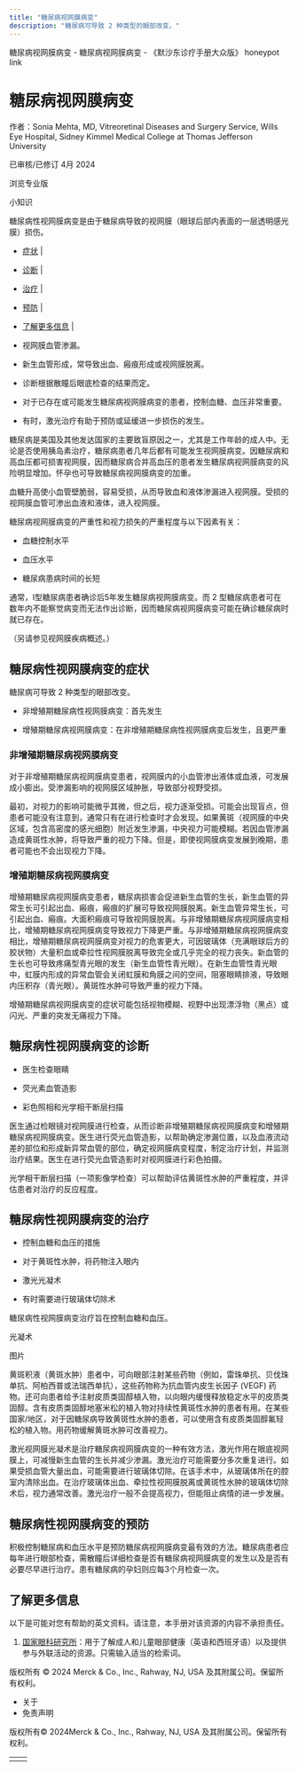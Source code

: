 ```yaml
---
title: "糖尿病视网膜病变"
description: "糖尿病可导致 2 种类型的眼部改变。"
---
```


﻿糖尿病视网膜病变 \- 糖尿病视网膜病变 \- 《默沙东诊疗手册大众版》 honeypot link

# 糖尿病视网膜病变

作者：Sonia Mehta, MD, Vitreoretinal Diseases and Surgery Service, Wills Eye
Hospital, Sidney Kimmel Medical College at Thomas Jefferson University

已审核/已修订 4月 2024

浏览专业版

小知识

糖尿病性视网膜病变是由于糖尿病导致的视网膜（眼球后部内表面的一层透明感光膜）损伤。

- [症状](#症状_v799615_zh) \|
- [诊断](#诊断_v799620_zh) \|
- [治疗](#治疗_v799627_zh) \|
- [预防](#预防_v799624_zh) \|
- [了解更多信息](#了解更多信息_v64012358_zh) \|

- 视网膜血管渗漏。

- 新生血管形成，常导致出血、瘢痕形成或视网膜脱离。

- 诊断根据散瞳后眼底检查的结果而定。

- 对于已存在或可能发生糖尿病视网膜病变的患者，控制血糖、血压非常重要。

- 有时，激光治疗有助于预防或延缓进一步损伤的发生。


糖尿病是美国及其他发达国家的主要致盲原因之一，尤其是工作年龄的成人中。无论是否使用胰岛素治疗，糖尿病患者几年后都有可能发生视网膜病变。因糖尿病和高血压都可损害视网膜，因而糖尿病合并高血压的患者发生糖尿病视网膜病变的风险明显增加。怀孕也可导致糖尿病视网膜病变的加重。

血糖升高使小血管壁脆弱，容易受损，从而导致血和液体渗漏进入视网膜。受损的视网膜血管可渗出血液和液体，进入视网膜。

糖尿病视网膜病变的严重性和视力损失的严重程度与以下因素有关：

- 血糖控制水平

- 血压水平

- 糖尿病患病时间的长短


通常，Ⅰ型糖尿病患者确诊后5年发生糖尿病视网膜病变。而 2 型糖尿病患者可在数年内不能察觉病变而无法作出诊断，因而糖尿病视网膜病变可能在确诊糖尿病时就已存在。

（另请参见视网膜疾病概述。）

## 糖尿病性视网膜病变的症状

糖尿病可导致 2 种类型的眼部改变。

- 非增殖期糖尿病性视网膜病变：首先发生

- 增殖期糖尿病视网膜病变：在非增殖期糖尿病性视网膜病变后发生，且更严重


### 非增殖期糖尿病视网膜病变

对于非增殖期糖尿病视网膜病变患者，视网膜内的小血管渗出液体或血液，可发展成小膨出。受渗漏影响的视网膜区域肿胀，导致部分视野受损。

最初，对视力的影响可能微乎其微，但之后，视力逐渐受损。可能会出现盲点，但患者可能没有注意到，通常只有在进行检查时才会发现。如果黄斑（视网膜的中央区域，包含高密度的感光细胞）附近发生渗漏，中央视力可能模糊。若因血管渗漏造成黄斑性水肿，将导致严重的视力下降。但是，即使视网膜病变发展到晚期，患者可能也不会出现视力下降。

### 增殖期糖尿病视网膜病变

增殖期糖尿病视网膜病变患者，糖尿病损害会促进新生血管的生长，新生血管的异常生长可引起出血、瘢痕，瘢痕的扩展可导致视网膜脱离。新生血管异常生长，可引起出血、瘢痕。大面积瘢痕可导致视网膜脱离。与非增殖期糖尿病视网膜病变相比，增殖期糖尿病视网膜病变导致视力下降更严重。与非增殖期糖尿病视网膜病变相比，增殖期糖尿病视网膜病变对视力的危害更大，可因玻璃体（充满眼球后方的胶状物）大量积血或牵拉性视网膜脱离导致完全或几乎完全的视力丧失。新血管的生长也可导致疼痛型青光眼的发生（新生血管性青光眼）。在新生血管性青光眼中，虹膜内形成的异常血管会关闭虹膜和角膜之间的空间，阻塞眼睛排液，导致眼内压积存（青光眼）。黄斑性水肿可导致严重的视力下降。

增殖期糖尿病视网膜病变的症状可能包括视物模糊、视野中出现漂浮物（黑点）或闪光、严重的突发无痛视力下降。

## 糖尿病性视网膜病变的诊断

- 医生检查眼睛

- 荧光素血管造影

- 彩色照相和光学相干断层扫描


医生通过检眼镜对视网膜进行检查，从而诊断非增殖期糖尿病视网膜病变和增殖期糖尿病视网膜病变。医生进行荧光血管造影，以帮助确定渗漏位置，以及血液流动差的部位和形成新异常血管的部位，确定视网膜病变程度，制定治疗计划，并监测治疗结果。医生在进行荧光血管造影时对视网膜进行彩色拍摄。

光学相干断层扫描（一项影像学检查）可以帮助评估黄斑性水肿的严重程度，并评估患者对治疗的反应程度。

## 糖尿病性视网膜病变的治疗

- 控制血糖和血压的措施

- 对于黄斑性水肿，将药物注入眼内

- 激光光凝术

- 有时需要进行玻璃体切除术


糖尿病性视网膜病变治疗旨在控制血糖和血压。

光凝术



图片

黄斑积液（黄斑水肿）患者中，可向眼部注射某些药物（例如，雷珠单抗、贝伐珠单抗、阿柏西普或法瑞西单抗），这些药物称为抗血管内皮生长因子 (VEGF) 药物。还可向患者给予注射皮质类固醇植入物，以向眼内缓慢释放稳定水平的皮质类固醇。含有皮质类固醇地塞米松的植入物对持续性黄斑性水肿的患者有用。在某些国家/地区，对于因糖尿病导致黄斑性水肿的患者，可以使用含有皮质类固醇氟轻松的植入物。用药物缓解黄斑水肿可改善视力。

激光视网膜光凝术是治疗糖尿病视网膜病变的一种有效方法，激光作用在眼底视网膜上，可减慢新生血管的生长并减少渗漏。激光治疗可能需要分多次重复进行。如果受损血管大量出血，可能需要进行玻璃体切除。在该手术中，从玻璃体所在的腔室内清除出血。在治疗玻璃体出血、牵拉性视网膜脱离或黄斑性水肿的玻璃体切除术后，视力通常改善。激光治疗一般不会提高视力，但能阻止病情的进一步发展。

## 糖尿病性视网膜病变的预防

积极控制糖尿病和血压水平是预防糖尿病视网膜病变最有效的方法。糖尿病患者应每年进行眼部检查，需散瞳后详细检查是否有糖尿病视网膜病变的发生以及是否有必要尽早进行治疗。患有糖尿病的孕妇则应每3个月检查一次。

## 了解更多信息

以下是可能对您有帮助的英文资料。请注意，本手册对该资源的内容不承担责任。

1. [国家眼科研究所](https://www.nei.nih.gov/)：用于了解成人和儿童眼部健康（英语和西班牙语）以及提供参与外联活动的资源。只需输入适当的检索词。



版权所有 © 2024
Merck & Co., Inc., Rahway, NJ, USA 及其附属公司。保留所有权利。

- 关于
- 免责声明

版权所有© 2024Merck & Co., Inc., Rahway, NJ, USA 及其附属公司。保留所有权利。

|     |     |
| --- | --- |
|  |  |